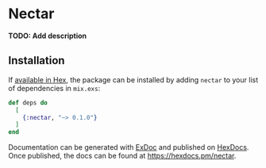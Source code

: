 # Nectar

**TODO: Add description**

## Installation

If [available in Hex](https://hex.pm/docs/publish), the package can be installed
by adding `nectar` to your list of dependencies in `mix.exs`:

```elixir
def deps do
  [
    {:nectar, "~> 0.1.0"}
  ]
end
```

Documentation can be generated with [ExDoc](https://github.com/elixir-lang/ex_doc)
and published on [HexDocs](https://hexdocs.pm). Once published, the docs can
be found at <https://hexdocs.pm/nectar>.

